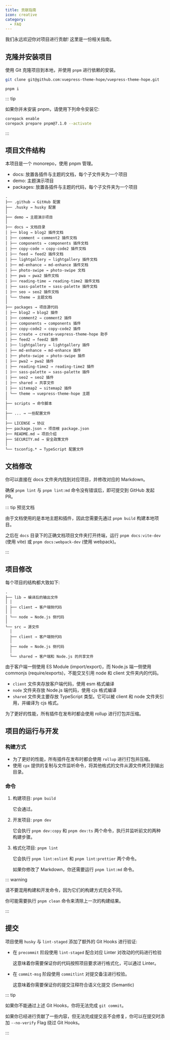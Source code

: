 ```yaml
---
title: 贡献指南
icon: creative
category:
  - FAQ
---
```


我们永远欢迎你对项目进行贡献! 这里是一份相关指南。

<!-- more -->

## 克隆并安装项目

使用 Git 克隆项目到本地，并使用 `pnpm` 进行依赖的安装。

```sh
git clone git@github.com:vuepress-theme-hope/vuepress-theme-hope.git

pnpm i
```

::: tip

如果你并未安装 pnpm，请使用下列命令安装它:

```sh
corepack enable
corepack prepare pnpm@7.1.0 --activate
```

:::

## 项目文件结构

本项目是一个 monorepo，使用 pnpm 管理。

- docs: 放置各插件与主题的文档，每个子文件夹为一个项目
- demo: 主题演示项目
- packages: 放置各插件与主题的代码，每个子文件夹为一个项目

```
.
├── .github → GitHub 配置
├── .husky → husky 配置
│
├── demo → 主题演示项目
│
├── docs → 文档目录
│ ├── blog → blog2 插件文档
│ ├── comment → comment2 插件文档
│ ├── components → components 插件文档
│ ├── copy-code → copy-code2 插件文档
│ ├── feed → feed2 插件文档
│ ├── lightgallery → lightgallery 插件文档
│ ├── md-enhance → md-enhance 插件文档
│ ├── photo-swipe → photo-swipe 文档
│ ├── pwa → pwa2 插件文档
│ ├── reading-time → reading-time2 插件文档
│ ├── sass-palette → sass-palette 插件文档
│ ├── seo → seo2 插件文档
│ └── theme → 主题文档
│
├── packages → 项目源代码
│ ├── blog2 → blog2 插件
│ ├── comment2 → comment2 插件
│ ├── components → components 插件
│ ├── copy-code2 → copy-code2 插件
│ ├── create → create-vuepress-theme-hope 助手
│ ├── feed2 → feed2 插件
│ ├── lightgallery → lightgallery 插件
│ ├── md-enhance → md-enhance 插件
│ ├── photo-swipe → photo-swipe 插件
│ ├── pwa2 → pwa2 插件
│ ├── reading-time2 → reading-time2 插件
│ ├── sass-palette → sass-palette 插件
│ ├── seo2 → seo2 插件
│ ├── shared → 共享文件
│ ├── sitemap2 → sitemap2 插件
│ └── theme → vuepress-theme-hope 主题
│
├── scripts → 命令脚本
│
├── ... → 一些配置文件
│
├── LICENSE → 协议
├── package.json → 项目根 package.json
├── README.md → 项目介绍
├── SECURITY.md → 安全政策文件
│
└── tsconfig.* → TypeScript 配置文件
```

## 文档修改

你可以直接在 docs 文件夹内找到对应项目，并修改对应的 Markdown。

确保 `pnpm lint` 与 `pnpm lint:md` 命令没有错误后，即可提交到 GitHub 发起 PR。

::: tip 预览文档

由于文档使用的是本地主题和插件，因此您需要先通过 `pnpm build` 构建本地项目。

之后在 `docs` 目录下的正确文档项目文件夹打开终端，运行 `pnpm docs:vite-dev` (使用 vite) 或 `pnpm docs:webpack-dev` (使用 webpack)。

:::

## 项目修改

每个项目的结构都大致如下:

```
.
├── lib → 编译后的输出文件
│ │
│ ├── client → 客户端侧代码
│ │
│ └── node → Node.js 侧代码
│
└── src → 源文件
  │
  ├── client → 客户端侧代码
  │
  ├── node → Node.js 侧代码
  │
  └── shared → 客户端和 Node.js 的共享文件
```

由于客户端一侧使用 ES Module (import/export)，而 Node.js 端一侧使用 commonjs (require/exports)，不能交叉引用 node 和 client 文件夹内的代码。

- `client` 文件夹存放客户端代码，使用 esm 格式编译
- `node` 文件夹存放 Node.js 端代码，使用 cjs 格式编译
- `shared` 文件夹主要存放 TypeScript 类型。它可以被 client 和 node 文件夹引用，并编译为 cjs 格式。

为了更好的性能，所有插件在发布时都会使用 rollup 进行打包并压缩。

## 项目的运行与开发

### 构建方式

- 为了更好的性能，所有插件在发布时都会使用 `rollup` 进行打包并压缩。
- 使用 `cpx` 提供的复制与文件监听命令，将其他格式的文件从源文件拷贝到输出目录。

### 命令

1. 构建项目: `pnpm build`

   它会通过。

1. 开发项目: `pnpm dev`

   它会执行 `pnpm dev:copy` 和 `pnpm dev:ts` 两个命令，执行并监听前文的两种构建步骤。

1. 格式化项目: `pnpm lint`

   它会执行 `pnpm lint:eslint` 和 `pnpm lint:prettier` 两个命令。

   如果你修改了 Markdown，你还需要运行 `pnpm lint:md` 命令。

::: warning

请不要混用构建和开发命令，因为它们的构建方式完全不同。

你可能需要执行 `pnpm clean` 命令来清除上一次的构建结果。

:::

## 提交

项目使用 `husky` 与 `lint-staged` 添加了额外的 Git Hooks 进行验证:

- 在 `precommit` 阶段使用 `lint-staged` 配合对应 Linter 对改动的代码进行检验

  这意味着你需要保证你的代码按照项目要求进行格式化，可以通过 Linter。

- 在 `commit-msg` 阶段使用 `commitlint` 对提交备注进行校验。

  这意味着你需要保证你的提交注释符合语义化提交 (Semantic)

::: tip

如果你不能通过上述 Git Hooks，你将无法完成 `git commit`。

如果你已经进行贡献了一些内容，但无法完成提交且不会修复，你可以在提交时添加 `--no-verify` Flag 绕过 Git Hooks。

:::
